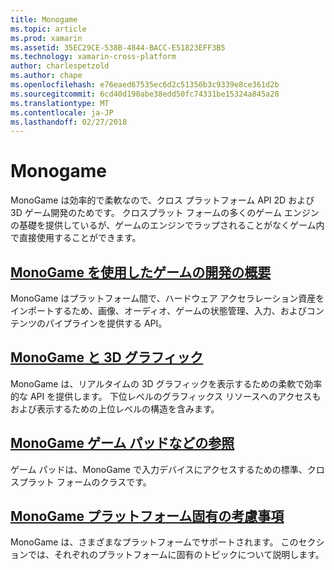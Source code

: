 ```yaml
---
title: Monogame
ms.topic: article
ms.prod: xamarin
ms.assetid: 35EC29CE-538B-4844-BACC-E51823EFF3B5
ms.technology: xamarin-cross-platform
author: charlespetzold
ms.author: chape
ms.openlocfilehash: e76eaed67535ec6d2c51356b3c9339e8ce361d2b
ms.sourcegitcommit: 6cd40d190abe38edd50fc74331be15324a845a28
ms.translationtype: MT
ms.contentlocale: ja-JP
ms.lasthandoff: 02/27/2018
---
```

# <a name="monogame"></a>Monogame

MonoGame は効率的で柔軟なので、クロス プラットフォーム API 2D および 3D ゲーム開発のためです。 クロスプラット フォームの多くのゲーム エンジンの基礎を提供しているが、ゲームのエンジンでラップされることがなくゲーム内で直接使用することができます。

## <a name="introduction-to-game-development-with-monogamegraphics-gamesmonogameintroductionindexmd"></a>[MonoGame を使用したゲームの開発の概要](~/graphics-games/monogame/introduction/index.md)

MonoGame はプラットフォーム間で、ハードウェア アクセラレーション資産をインポートするため、画像、オーディオ、ゲームの状態管理、入力、およびコンテンツのパイプラインを提供する API。

## <a name="3d-graphics-with-monogamegraphics-gamesmonogame3dindexmd"></a>[MonoGame と 3D グラフィック](~/graphics-games/monogame/3d/index.md)

MonoGame は、リアルタイムの 3D グラフィックを表示するための柔軟で効率的な API を提供します。 下位レベルのグラフィックス リソースへのアクセスもおよび表示するための上位レベルの構造を含みます。

## <a name="monogame-gamepad-referencegraphics-gamesmonogameinputmd"></a>[MonoGame ゲーム パッドなどの参照](~/graphics-games/monogame/input.md)

ゲーム パッドは、MonoGame で入力デバイスにアクセスするための標準、クロスプラット フォームのクラスです。

## <a name="monogame-platform-specific-considerationsgraphics-gamesmonogameplatformsindexmd"></a>[MonoGame プラットフォーム固有の考慮事項](~/graphics-games/monogame/platforms/index.md)

MonoGame は、さまざまなプラットフォームでサポートされます。 このセクションでは、それぞれのプラットフォームに固有のトピックについて説明します。
